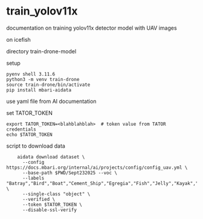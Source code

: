 # train_yolov11x
documentation on training yolov11x detector model with UAV images

on icefish

directory train-drone-model

setup

    pyenv shell 3.11.6
    python3 -m venv train-drone
    source train-drone/bin/activate
    pip install mbari-aidata

use yaml file from AI documentation

set TATOR_TOKEN

    export TATOR_TOKEN=<blahblahblah>  # token value from TATOR credentials
    echo $TATOR_TOKEN
    
script to download data

        aidata download dataset \
          --config https://docs.mbari.org/internal/ai/projects/config/config_uav.yml \
          --base-path $PWD/Sept232025 --voc \
          --labels "Batray","Bird","Boat","Cement_Ship","Egregia","Fish","Jelly","Kayak","Kelp","Mola","Mooring_Buoy","Otter","Person","Pinniped","Secci_Disc","Shark","Surfboard","Velella_velella","Velella_velella_raft","Whale" \
          --single-class "object" \
          --verified \
          --token $TATOR_TOKEN \
          --disable-ssl-verify
